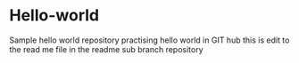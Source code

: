 # Hello-world
Sample hello world repository
practising hello world in GIT hub
this is edit to the read me file in the readme sub branch repository
